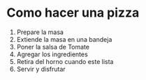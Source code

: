 # Como hacer una pizza
1. Prepare la masa
2. Extiende la masa en una bandeja
3. Poner la salsa de Tomate
4. Agregar los ingredientes
6. Retira del horno cuando este lista
7. Servir y disfrutar
